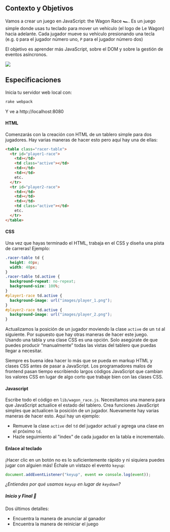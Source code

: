## Contexto y Objetivos

Vamos a crear un juego en JavaScript: the Wagon Race 🏎. Es un juego simple donde usas tu teclado para mover un vehículo (el logo de Le Wagon) hacia adelante. Cada jugador mueve su vehículo presionando una tecla (e.g. `Q` para el jugador número uno, `P` para el jugador número dos)

El objetivo es aprender más JavaScript, sobre el DOM y sobre la gestión de eventos asíncronos.

![](https://raw.githubusercontent.com/lewagon/fullstack-images/master/frontend/wagon_race.gif)

## Especificaciones
Inicia tu servidor web local con:

```bash
rake webpack
```
Y ve a http://localhost:8080

#### HTML

Comenzarás con la creación con HTML de un tablero simple para dos jugadores. Hay varias maneras de hacer esto pero aquí hay una de ellas:

```html
<table class="racer-table">
  <tr id="player1-race">
    <td></td>
    <td class="active"></td>
    <td></td>
    <td></td>
    etc.
  </tr>
  <tr id="player2-race">
    <td></td>
    <td></td>
    <td></td>
    <td class="active"></td>
    etc.
  </tr>
</table>
```
#### CSS

Una vez que hayas terminado el HTML, trabaja en el CSS y diseña una pista de carreras! Ejemplo:

```css
.racer-table td {
  height: 40px;
  width: 40px;
}
.racer-table td.active {
  background-repeat: no-repeat;
  background-size: 100%;
}
#player1-race td.active {
  background-image: url("images/player_1.png");
}
#player2-race td.active {
  background-image: url("images/player_2.png");
}
```

Actualizamos la posición de un jugador moviendo la clase `active` de un `td` al siguiente. Por supuesto que hay otras maneras de hacer este juego. Usando una tabla y una clase CSS es una opción. Solo asegúrate de que puedes producir “manualmente” todas las vistas del tablero que puedas llegar a necesitar.

Siempre es buena idea hacer lo más que se pueda en markup HTML y clases CSS antes de pasar a JavaScript. Los programadores malos de frontend pasan tiempo escribiendo largos códigos JavaScript que cambian los valores CSS en lugar de algo corto que trabaje bien con las clases CSS.

#### Javascript

Escribe todo el código en `lib/wagon_race.js`. Necesitamos una manera para que JavaScript actualice el estado del tablero. Crea funciones JavaScript simples que actualicen la posición de un jugador. Nuevamente hay varias maneras de hacer esto. Aquí hay un ejemplo:

- Remueve la clase `active` del `td` del jugador actual y agrega una clase en el próximo `td`.
- Hazle seguimiento al "index" de cada jugador en la tabla e incrementalo.

#### Enlace al teclado

¡Hacer clic en un botón no es lo suficientemente rápido y ni siquiera puedes jugar con alguien más! Échale un vistazo el evento `keyup`:

```js
document.addEventListener("keyup", event => console.log(event));
```

_¿Entiendes por qué usamos `keyup` en lugar de `keydown`?_

##### Inicio y Final 🏁

Dos últimos detalles:

- Encuentra la manera de anunciar al ganador
- Encuentra la manera de reiniciar el juego
